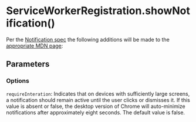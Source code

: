 # ServiceWorkerRegistration.showNotification()

Per the [Notification spec](https://notifications.spec.whatwg.org/#dictdef-notificationoptions) the following additions will be made to the [appropriate MDN page](https://developer.mozilla.org/en-US/docs/Web/API/ServiceWorkerRegistration/showNotification):

## Parameters

### Options

`requireInteration`: Indicates that on devices with sufficiently large screens, a notification should remain active until the user clicks or dismisses it. If this value is absent or false, the desktop version of Chrome will auto-minimize notifications after approximately eight seconds. The default value is false.
